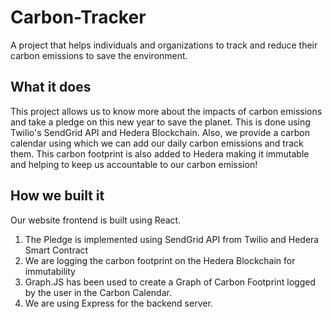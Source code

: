# Carbon-Tracker
A project that helps individuals and organizations to track and reduce their carbon emissions to save the environment.
## What it does
This project allows us to know more about the impacts of carbon emissions and take a pledge on this new year to save the planet. This is done using Twilio's SendGrid API and Hedera Blockchain. Also, we provide a carbon calendar using which we can add our daily carbon emissions and track them. This carbon footprint is also added to Hedera making it immutable and helping to keep us accountable to our carbon emission!

## How we built it
Our website frontend is built using React. 
1. The Pledge is implemented using SendGrid API from Twilio and Hedera Smart Contract
2. We are logging the carbon footprint on the Hedera Blockchain for immutability
3. Graph.JS has been used to create a Graph of Carbon Footprint logged by the user in the Carbon Calendar.
4. We are using Express for the backend server.
